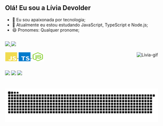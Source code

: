 ## Olá! Eu sou a Lívia Devolder

- 🤖 Eu sou apaixonada por tecnologia;
- 🌱 Atualmente eu estou estudando JavaScript, TypeScript e Node.js;
- 😄 Pronomes: Qualquer pronome;

##
  
 <div>
  <a href="https://github.com/LiviaDevolder">
  <img height="180em" src="https://github-readme-stats.vercel.app/api?username=liviadevolder&show_icons=true&theme=radical&include_all_commits=true&count_private=true"/>
  <img height="180em" src="https://github-readme-stats.vercel.app/api/top-langs/?username=liviadevolder&layout=compact&langs_count=7&theme=radical"/>
</div>

<div style="display: inline_block"><br>
  <img align="center" alt="Livia-Js" height="30" width="40" src="https://raw.githubusercontent.com/devicons/devicon/master/icons/javascript/javascript-plain.svg">
  <img align="center" alt="Livia-Ts" height="30" width="40" src="https://raw.githubusercontent.com/devicons/devicon/master/icons/typescript/typescript-plain.svg">
  <img align="center" alt="Livia-Node" height="30" width="40" src="https://github.com/devicons/devicon/blob/master/icons/nodejs/nodejs-original.svg">
  <img align="right" alt="Livia-gif" height="120" src="https://media.discordapp.net/attachments/862718163162234910/871772629114179715/icon.gif">
</div>
  
  ##
 
<div> 
  <a href="https://instagram.com/liviadevolder" target="_blank"><img src="https://img.shields.io/badge/-Instagram-%23E4405F?style=for-the-badge&logo=instagram&logoColor=white" target="_blank"></a>
  <a href = "mailto:liviadevolder@gmail.com"><img src="https://img.shields.io/badge/-Gmail-%23333?style=for-the-badge&logo=gmail&logoColor=white" target="_blank"></a>
  <a href="https://www.linkedin.com/in/livia-devolder-pinheiro/" target="_blank"><img src="https://img.shields.io/badge/-LinkedIn-%230077B5?style=for-the-badge&logo=linkedin&logoColor=white" target="_blank"></a> 
 
  ![Snake animation](https://github.com/liviadevolder/liviadevolder/blob/output/github-contribution-grid-snake.svg)
 
</div>
